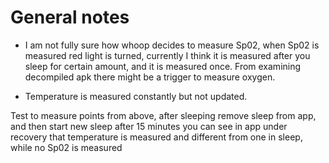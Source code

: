 # General notes

* I am not fully sure how whoop decides to measure Sp02, when Sp02 is measured red light is turned, currently I think it is measured after you sleep for certain amount, and it is measured once. From examining decompiled apk there might be a trigger to measure oxygen.

* Temperature is measured constantly but not updated.

Test to measure points from above, after sleeping remove sleep from app, and then start new sleep after 15 minutes you can see in app under recovery that temperature is measured and different from one in sleep, while no Sp02 is measured


